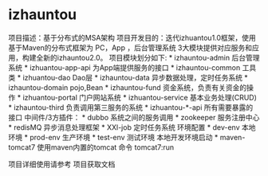 # izhauntou

项目描述：基于分布式的MSA架构
项目开发目的：迭代izhuantou1.0框架，使用基于Maven的分布式框架为 PC，App ，后台管理系统 3大模块提供对应服务和应用，构建全新的izhauntou2.0。
项目模块划分如下:
	* izhauntou-admin 后台管理系统
	* izhuantou-app-api 为App端提供服务的接口
	* izhauntou-common 工具类
	* izhuantou-dao Dao层
	* izhauntou-data 异步数据处理，定时任务系统
	* izhauntou-domain pojo,Bean
	* izhauntou-fund 资金系统，负责有关资金的操作
	* izhuantou-portal 门户网站系统
	* izhuantou-service 基本业务处理(CRUD)
	* izhauntou-third 负责调用第三服务的系统
	* izhuantou-*-api 所有需要暴露的接口
中间件/3方插件：
	* dubbo 系统之间的服务调用
	* zookeeper 服务注册中心
	* redisMQ 异步消息处理框架
	* XXl-job 定时任务系统
环境配置
	* dev-env 本地环境
	* prod-env 生产环境
	* test-env 测试环境
本地开发环境启动
	* maven-tomcat7  使用maven内置的tomcat 命令 tomcat7:run
	
项目详细使用请参考	项目获取文档
		
